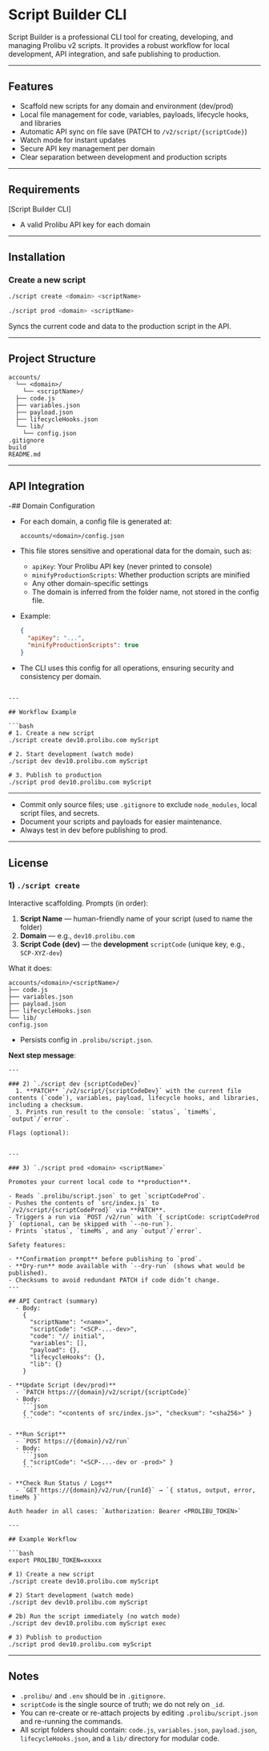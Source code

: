 
# Script Builder CLI

Script Builder is a professional CLI tool for creating, developing, and managing Prolibu v2 scripts. It provides a robust workflow for local development, API integration, and safe publishing to production.

---

## Features

- Scaffold new scripts for any domain and environment (dev/prod)
- Local file management for code, variables, payloads, lifecycle hooks, and libraries
- Automatic API sync on file save (PATCH to `/v2/script/{scriptCode}`)
- Watch mode for instant updates
- Secure API key management per domain
- Clear separation between development and production scripts

---

## Requirements

[Script Builder CLI]
- A valid Prolibu API key for each domain
---

## Installation

### Create a new script
```bash
./script create <domain> <scriptName>
```


```bash
./script prod <domain> <scriptName>
```
Syncs the current code and data to the production script in the API.

---

## Project Structure

```
accounts/
  └── <domain>/
    └── <scriptName>/
  ├── code.js
  ├── variables.json
  ├── payload.json
  ├── lifecycleHooks.json
  └── lib/
    └── config.json
.gitignore
build
README.md
```

---

## API Integration
-## Domain Configuration

- For each domain, a config file is generated at:
  ```
  accounts/<domain>/config.json
  ```
- This file stores sensitive and operational data for the domain, such as:
  - `apiKey`: Your Prolibu API key (never printed to console)
  - `minifyProductionScripts`: Whether production scripts are minified
  - Any other domain-specific settings
  - The domain is inferred from the folder name, not stored in the config file.

- Example:
  ```json
  {
    "apiKey": "...",
    "minifyProductionScripts": true
  }
  ```

- The CLI uses this config for all operations, ensuring security and consistency per domain.
```

---

## Workflow Example

```bash
# 1. Create a new script
./script create dev10.prolibu.com myScript

# 2. Start development (watch mode)
./script dev dev10.prolibu.com myScript

# 3. Publish to production
./script prod dev10.prolibu.com myScript
```

---
- Commit only source files; use `.gitignore` to exclude `node_modules`, local script files, and secrets.
- Document your scripts and payloads for easier maintenance.
- Always test in dev before publishing to prod.

---


## License


### 1) `./script create`

Interactive scaffolding. Prompts (in order):

1. **Script Name** — human-friendly name of your script (used to name the folder)
2. **Domain** — e.g., `dev10.prolibu.com`
3. **Script Code (dev)** — the **development** `scriptCode` (unique key, e.g., `SCP-XYZ-dev`)

What it does:

  ```
  accounts/<domain>/<scriptName>/
  ├── code.js
  ├── variables.json
  ├── payload.json
  ├── lifecycleHooks.json
  └── lib/
  config.json
  ```
- Persists config in `.prolibu/script.json`.

**Next step message**:
```
---

### 2) `./script dev {scriptCodeDev}`
  1. **PATCH** `/v2/script/{scriptCodeDev}` with the current file contents (`code`), variables, payload, lifecycle hooks, and libraries, including a checksum.
  3. Prints run result to the console: `status`, `timeMs`, `output`/`error`.

Flags (optional):


---

### 3) `./script prod <domain> <scriptName>`

Promotes your current local code to **production**.

- Reads `.prolibu/script.json` to get `scriptCodeProd`.
- Pushes the contents of `src/index.js` to `/v2/script/{scriptCodeProd}` via **PATCH**.
- Triggers a run via `POST /v2/run` with `{ scriptCode: scriptCodeProd }` (optional, can be skipped with `--no-run`).
- Prints `status`, `timeMs`, and any `output`/`error`.

Safety features:

- **Confirmation prompt** before publishing to `prod`.
- **Dry-run** mode available with `--dry-run` (shows what would be published).
- Checksums to avoid redundant PATCH if code didn’t change.
---

## API Contract (summary)
  - Body:
    {
      "scriptName": "<name>",
      "scriptCode": "<SCP-...-dev>",
      "code": "// initial",
      "variables": [],
      "payload": {},
      "lifecycleHooks": {},
      "lib": {}
    }

- **Update Script (dev/prod)**
  - `PATCH https://{domain}/v2/script/{scriptCode}`
  - Body:
    ```json
    { "code": "<contents of src/index.js>", "checksum": "<sha256>" }
    ```

- **Run Script**
  - `POST https://{domain}/v2/run`
  - Body:
    ```json
    { "scriptCode": "<SCP-...-dev or -prod>" }
    ```

- **Check Run Status / Logs**
  - `GET https://{domain}/v2/run/{runId}` → `{ status, output, error, timeMs }`

Auth header in all cases: `Authorization: Bearer <PROLIBU_TOKEN>`

---

## Example Workflow

```bash
export PROLIBU_TOKEN=xxxxx

# 1) Create a new script
./script create dev10.prolibu.com myScript

# 2) Start development (watch mode)
./script dev dev10.prolibu.com myScript

# 2b) Run the script immediately (no watch mode)
./script dev dev10.prolibu.com myScript exec

# 3) Publish to production
./script prod dev10.prolibu.com myScript
```

---

## Notes

- `.prolibu/` and `.env` should be in `.gitignore`.
- `scriptCode` is the single source of truth; we do not rely on `_id`.
- You can re-create or re-attach projects by editing `.prolibu/script.json` and re-running the commands.
- All script folders should contain: `code.js`, `variables.json`, `payload.json`, `lifecycleHooks.json`, and a `lib/` directory for modular code.